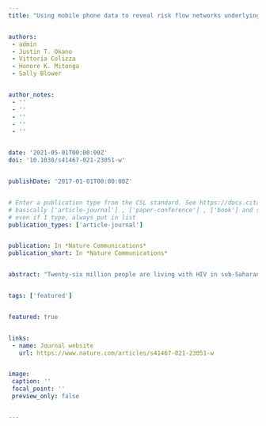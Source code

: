 ```yaml
---
title: "Using mobile phone data to reveal risk flow networks underlying the HIV epidemic in Namibia"


authors:
 - admin
 - Justin T. Okano
 - Vittoria Colizza
 - Honore K. Mitonga
 - Sally Blower


author_notes:
 - ''
 - ''
 - ''
 - ''
 - ''


date: '2021-05-01T00:00:00Z'
doi: '10.1038/s41467-021-23051-w'


publishDate: '2017-01-01T00:00:00Z'


# Enter a publication type from the CSL standard. See https://docs.citationstyles.org/en/stable/specification.html?highlight=publication%20type#type-terms.
# basically ['article-journal'] , ['paper-conference'] , ['book'] and so on. IMPORTANT: ['article'] for preprints.
# even if 1 type, always put in list
publication_types: ['article-journal']


publication: In *Nature Communications*
publication_short: In *Nature Communications*


abstract: "Twenty-six million people are living with HIV in sub-Saharan Africa; epidemics are widely dispersed, due to high levels of mobility. However, global elimination strategies do not consider mobility. We use Call Detail Records from 9 billion calls/texts to model mobility in Namibia; we quantify the epidemic-level impact by using a mathematical framework based on spatial networks. We find complex networks of risk flows dispersed risk countrywide: increasing the risk of acquiring HIV in some areas, decreasing it in others. Overall, 40% of risk was mobility-driven. Networks contained multiple risk hubs. All constituencies (administrative units) imported and exported risk, to varying degrees. A few exported very high levels of risk: their residents infected many residents of other constituencies. Notably, prevalence in the constituency exporting the most risk was below average. Large-scale networks of mobility-driven risk flows underlie generalized HIV epidemics in sub-Saharan Africa. In order to eliminate HIV, it is likely to become increasingly important to implement innovative control strategies that focus on disrupting risk flows."


tags: ['featured']


featured: true


links:
 - name: Journal website
   url: https://www.nature.com/articles/s41467-021-23051-w


image:
 caption: ''
 focal_point: ''
 preview_only: false


---
```


